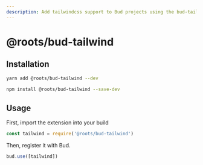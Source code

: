 ```yaml
---
description: Add tailwindcss support to Bud projects using the bud-tailwind extension
---
```


# @roots/bud-tailwind

## Installation

```sh
yarn add @roots/bud-tailwind --dev
```

```sh
npm install @roots/bud-tailwind --save-dev
```

## Usage

First, import the extension into your build

```js
const tailwind = require('@roots/bud-tailwind')
```

Then, register it with Bud.

```js
bud.use([tailwind])
```
